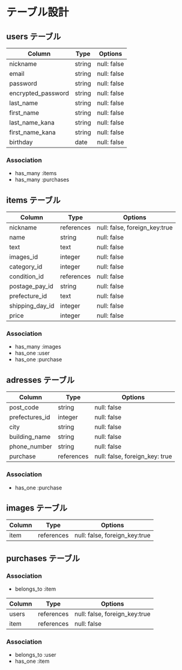# テーブル設計

## users テーブル

| Column             | Type   | Options     |
| ------------------ | ------ | ----------- |
| nickname           | string | null: false |
| email              | string | null: false |
| password           | string | null: false |
| encrypted_password | string | null: false |
| last_name          | string | null: false |
| first_name         | string | null: false |
| last_name_kana     | string | null: false |
| first_name_kana    | string | null: false |
| birthday           | date   | null: false |

### Association

- has_many :items
- has_many :purchases


## items テーブル

| Column          | Type       | Options                       |
| --------------- | ---------- | ----------------------------- |
| nickname        | references | null: false, foreign_key:true |
| name            | string     | null: false                   |
| text            | text       | null: false                   |
| images_id       | integer    | null: false                   |
| category_id     | integer    | null: false                   |
| condition_id    | references | null: false                   |
| postage_pay_id  | string     | null: false                   | 
| prefecture_id   | text       | null: false                   |
| shipping_day_id | integer    | null: false                   |
| price           | integer    | null: false                   |

### Association

- has_many :images
- has_one  :user
- has_one  :purchase


## adresses テーブル

| Column         | Type        | Options                        |
| -------------- | ----------- | ------------------------------ |
| post_code      | string      | null: false                    |
| prefectures_id | integer     | null: false                    |
| city           | string      | null: false                    |
| building_name  | string      | null: false                    |
| phone_number   | string      | null: false                    |
| purchase       | references  | null: false, foreign_key: true |

### Association

- has_one :purchase

## images テーブル

| Column    | Type       | Options                       |
| --------- | ---------- | ----------------------------- |
| item      | references | null: false, foreign_key:true |

## purchases テーブル

### Association

- belongs_to :item

| Column    | Type       | Options                       |
| --------- | ---------- | ----------------------------  |
| users     | references | null: false, foreign_key:true |
| item      | references | null: false                   |

### Association

- belongs_to :user
- has_one :item